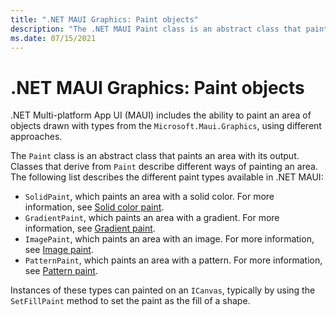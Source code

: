 ```yaml
---
title: ".NET MAUI Graphics: Paint objects"
description: "The .NET MAUI Paint class is an abstract class that paints an area with its output."
ms.date: 07/15/2021
---
```


# .NET MAUI Graphics: Paint objects

<!-- Sample link goes here -->

.NET Multi-platform App UI (MAUI) includes the ability to paint an area of objects drawn with types from the `Microsoft.Maui.Graphics`, using different approaches.

The `Paint` class is an abstract class that paints an area with its output. Classes that derive from `Paint` describe different ways of painting an area. The following list describes the different paint types available in .NET MAUI:

- `SolidPaint`, which paints an area with a solid color. For more information, see [Solid color paint](solidcolor.md).
- `GradientPaint`, which paints an area with a gradient. For more information, see [Gradient paint](gradient.md).
- `ImagePaint`, which paints an area with an image. For more information, see [Image paint](image.md).
- `PatternPaint`, which paints an area with a pattern. For more information, see [Pattern paint](pattern.md).

Instances of these types can painted on an `ICanvas`, typically by using the `SetFillPaint` method to set the paint as the fill of a shape.

